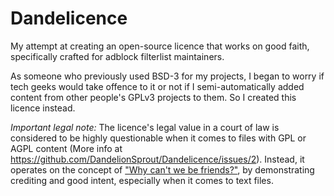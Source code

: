 # Dandelicence

My attempt at creating an open-source licence that works on good faith, specifically crafted for adblock filterlist maintainers.

As someone who previously used BSD-3 for my projects, I began to worry if tech geeks would take offence to it or not if I semi-automatically added content from other people's GPLv3 projects to them. So I created this licence instead.

<i>Important legal note:</i> The licence's legal value in a court of law is considered to be highly questionable when it comes to files with GPL or AGPL content (More info at https://github.com/DandelionSprout/Dandelicence/issues/2). Instead, it operates on the concept of ["Why can't we be friends?"](https://deezer.page.link/S6SM79bg7FqFmcfT7), by demonstrating crediting and good intent, especially when it comes to text files.

